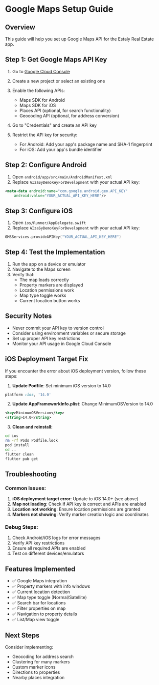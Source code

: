 # Google Maps Setup Guide

## Overview
This guide will help you set up Google Maps API for the Estaly Real Estate app.

## Step 1: Get Google Maps API Key

1. Go to [Google Cloud Console](https://console.cloud.google.com/)
2. Create a new project or select an existing one
3. Enable the following APIs:
   - Maps SDK for Android
   - Maps SDK for iOS
   - Places API (optional, for search functionality)
   - Geocoding API (optional, for address conversion)

4. Go to "Credentials" and create an API key
5. Restrict the API key for security:
   - For Android: Add your app's package name and SHA-1 fingerprint
   - For iOS: Add your app's bundle identifier

## Step 2: Configure Android

1. Open `android/app/src/main/AndroidManifest.xml`
2. Replace `AIzaSyDemoKeyForDevelopment` with your actual API key:

```xml
<meta-data android:name="com.google.android.geo.API_KEY"
    android:value="YOUR_ACTUAL_API_KEY_HERE"/>
```

## Step 3: Configure iOS

1. Open `ios/Runner/AppDelegate.swift`
2. Replace `AIzaSyDemoKeyForDevelopment` with your actual API key:

```swift
GMSServices.provideAPIKey("YOUR_ACTUAL_API_KEY_HERE")
```

## Step 4: Test the Implementation

1. Run the app on a device or emulator
2. Navigate to the Maps screen
3. Verify that:
   - The map loads correctly
   - Property markers are displayed
   - Location permissions work
   - Map type toggle works
   - Current location button works

## Security Notes

- Never commit your API key to version control
- Consider using environment variables or secure storage
- Set up proper API key restrictions
- Monitor your API usage in Google Cloud Console

## iOS Deployment Target Fix

If you encounter the error about iOS deployment version, follow these steps:

1. **Update Podfile**: Set minimum iOS version to 14.0
```ruby
platform :ios, '14.0'
```

2. **Update AppFrameworkInfo.plist**: Change MinimumOSVersion to 14.0
```xml
<key>MinimumOSVersion</key>
<string>14.0</string>
```

3. **Clean and reinstall**:
```bash
cd ios
rm -rf Pods Podfile.lock
pod install
cd ..
flutter clean
flutter pub get
```

## Troubleshooting

### Common Issues:

1. **iOS deployment target error**: Update to iOS 14.0+ (see above)
2. **Map not loading**: Check if API key is correct and APIs are enabled
3. **Location not working**: Ensure location permissions are granted
4. **Markers not showing**: Verify marker creation logic and coordinates

### Debug Steps:

1. Check Android/iOS logs for error messages
2. Verify API key restrictions
3. Ensure all required APIs are enabled
4. Test on different devices/emulators

## Features Implemented

- ✅ Google Maps integration
- ✅ Property markers with info windows
- ✅ Current location detection
- ✅ Map type toggle (Normal/Satellite)
- ✅ Search bar for locations
- ✅ Filter properties on map
- ✅ Navigation to property details
- ✅ List/Map view toggle

## Next Steps

Consider implementing:
- Geocoding for address search
- Clustering for many markers
- Custom marker icons
- Directions to properties
- Nearby places integration
